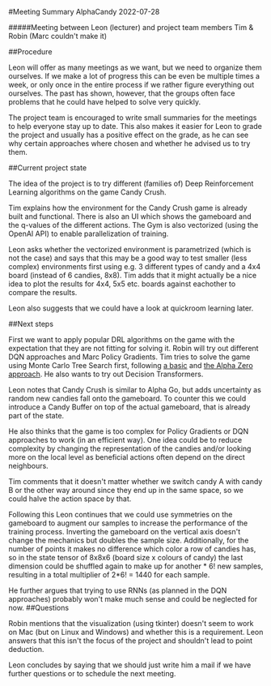 #Meeting Summary AlphaCandy 2022-07-28

#####Meeting between Leon (lecturer) and project team members Tim & Robin (Marc couldn't make it)

##Procedure

Leon will offer as many meetings as we want, but we need to organize them ourselves.
If we make a lot of progress this can be even be multiple times a week, or only once in the entire process if we rather 
figure everything out ourselves. The past has shown, however, that the groups often face problems that he could have 
helped to solve very quickly.

The project team is encouraged to write small summaries for the meetings to help everyone stay up to date.
This also makes it easier for Leon to grade the project and usually has a positive effect on the grade, as he can see 
why certain approaches where chosen and whether he advised us to try them.

##Current project state

The idea of the project is to try different (families of) Deep Reinforcement Learning algorithms on the game Candy 
Crush.

Tim explains how the environment for the Candy Crush game is already built and functional. There is also an UI which 
shows the gameboard and the q-values of the different actions.
The Gym is also vectorized (using the OpenAI API) to enable parallelization of training.

Leon asks whether the vectorized environment is parametrized (which is not the case) and says that this may be a good 
way to test smaller (less complex) environments first using e.g. 3 different types of candy and a 4x4 board (instead of 
6 candies, 8x8). Tim adds that it might actually be a nice idea to plot the results for 4x4, 5x5 etc. boards against 
eachother to compare the results.

Leon also suggests that we could have a look at quickroom learning later.

##Next steps

First we want to apply popular DRL algorithms on the game with the expectation that they are not fitting for solving it.
Robin will try out different DQN approaches and Marc Policy Gradients.
Tim tries to solve the game using Monte Carlo Tree Search first, following 
[a basic](https://www.youtube.com/watch?v=UXW2yZndl7U) and 
[the Alpha Zero approach](https://www.youtube.com/watch?v=62nq4Zsn8vc).
He also wants to try out Decision Transformers.

Leon notes that Candy Crush is similar to Alpha Go, but adds uncertainty as random new candies fall onto the gameboard.
To counter this we could introduce a Candy Buffer on top of the actual gameboard, that is already part of the state.

He also thinks that the game is too complex for Policy Gradients or DQN approaches to work (in an efficient way).
One idea could be to reduce complexity by changing the representation of the candies and/or looking more on the local 
level as beneficial actions often depend on the direct neighbours.

Tim comments that it doesn't matter whether we switch candy A with candy B or the other way around since they end up in 
the same space, so we could halve the action space by that.

Following this Leon continues that we could use symmetries on the gameboard to augment our samples to increase the 
performance of the training process. 
Inverting the gameboard on the vertical axis doesn't change the mechanics but doubles the sample size.
Additionally, for the number of points it makes no difference which color a row of candies has, so in the state tensor 
of 8x8x6 (board size x colours of candy) the last dimension could be shuffled again to make up for another * 6! new 
samples, resulting in a total multiplier of 2*6! = 1440 for each sample.

He further argues that trying to use RNNs (as planned in the DQN approaches) probably won't make much sense and could be
neglected for now.
##Questions

Robin mentions that the visualization (using tkinter) doesn't seem to work on Mac (but on Linux and Windows) and whether 
this is a requirement. Leon answers that this isn't the focus of the project and shouldn't lead to point deduction.

Leon concludes by saying that we should just write him a mail if we have further questions or to schedule the next 
meeting.